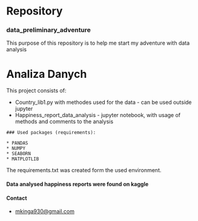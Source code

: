 # Repository
### data_preliminary_adventure
This purpose of this repository is to help me start my adventure with data analysis

# Analiza Danych 

This project consists of:
* Country_lib1.py with methodes used for the data - can be used outside jupyter
* Happiness_report_data_analysis  - jupyter notebook, with usage of methods and comments to the analysis

````
### Used packages (requirements):

* PANDAS
* NUMPY
* SEABORN
* MATPLOTLIB

````
The requirements.txt was created form the used environment.

#### Data analysed happiness reports were found on kaggle


#### Contact 
* mkinga930@gmail.com
